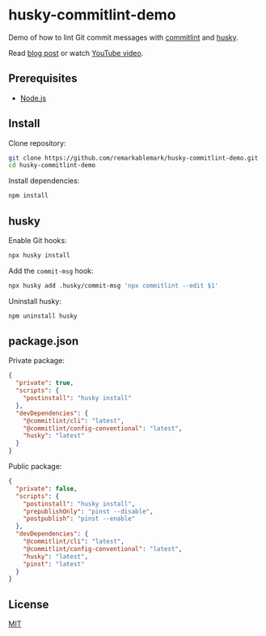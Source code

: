 # husky-commitlint-demo

Demo of how to lint Git commit messages with [commitlint](https://b.remarkabl.org/commitlint) and [husky](https://b.remarkabl.org/husky).

Read [blog post](https://b.remarkabl.org/3u0Vdlc) or watch [YouTube video](https://youtu.be/2J9VnYiZ_Ts?list=PLVgOtoUBG2mdLpj6qT5DXfg5_pGPTDrJZ).

## Prerequisites

- [Node.js](https://b.remarkabl.org/nodejs-site)

## Install

Clone repository:

```sh
git clone https://github.com/remarkablemark/husky-commitlint-demo.git
cd husky-commitlint-demo
```

Install dependencies:

```sh
npm install
```

## husky

Enable Git hooks:

```sh
npx husky install
```

Add the `commit-msg` hook:

```sh
npx husky add .husky/commit-msg 'npx commitlint --edit $1'
```

Uninstall husky:

```sh
npm uninstall husky
```

## package.json

Private package:

```json
{
  "private": true,
  "scripts": {
    "postinstall": "husky install"
  },
  "devDependencies": {
    "@commitlint/cli": "latest",
    "@commitlint/config-conventional": "latest",
    "husky": "latest"
  }
}
```

Public package:

```json
{
  "private": false,
  "scripts": {
    "postinstall": "husky install",
    "prepublishOnly": "pinst --disable",
    "postpublish": "pinst --enable"
  },
  "devDependencies": {
    "@commitlint/cli": "latest",
    "@commitlint/config-conventional": "latest",
    "husky": "latest",
    "pinst": "latest"
  }
}
```

## License

[MIT](LICENSE)
